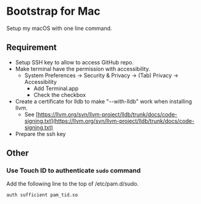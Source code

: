 # Bootstrap for Mac

Setup my macOS with one line command.

## Requirement

- Setup SSH key to allow to access GitHub repo.
- Make terminal have the permission with accessibility.
	- System Preferences → Security & Privacy → (Tab) Privacy → Accessibility
		- Add Terminal.app
		- Check the checkbox
- Create a certificate for lldb to make "--with-lldb" work when installing llvm.
    - See [https://llvm.org/svn/llvm-project/lldb/trunk/docs/code-signing.txt](https://llvm.org/svn/llvm-project/lldb/trunk/docs/code-signing.txt)
- Prepare the ssh key

## Other

### Use Touch ID to authenticate `sudo` command

Add the following line to the top of /etc/pam.d/sudo.

```
auth sufficient pam_tid.so
```
